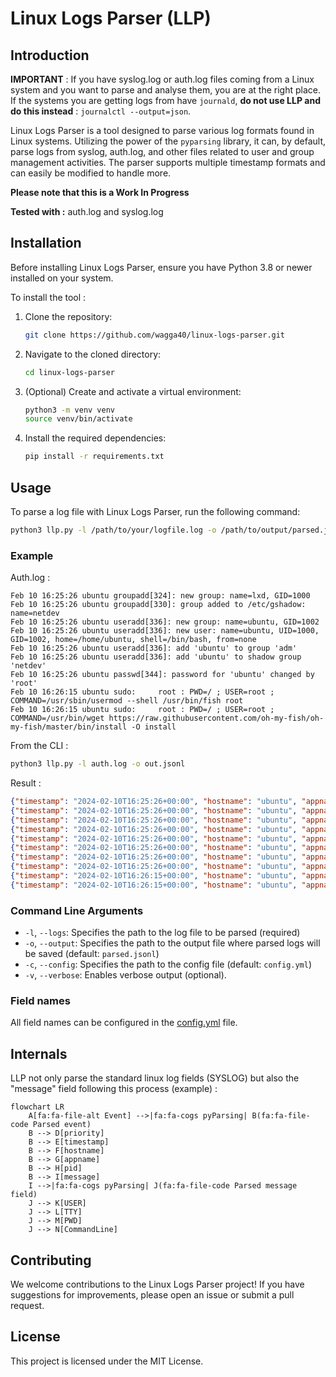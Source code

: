 # Linux Logs Parser (LLP)

## Introduction

**IMPORTANT** : If you have syslog.log or auth.log files coming from a Linux system and you want to parse and analyse them, you are at the right place. If the systems you are getting logs from have `journald`, **do not use LLP and do this instead** : `journalctl --output=json`.

Linux Logs Parser is a tool designed to parse various log formats found in Linux systems. Utilizing the power of the `pyparsing` library, it can, by default, parse logs from syslog, auth.log, and other files related to user and group management activities. The parser supports multiple timestamp formats and can easily be modified to handle more.

**Please note that this is a Work In Progress**

**Tested with :** auth.log and syslog.log

## Installation

Before installing Linux Logs Parser, ensure you have Python 3.8 or newer installed on your system. 

To install the tool :

1. Clone the repository:
   ```sh
   git clone https://github.com/wagga40/linux-logs-parser.git
   ```
2. Navigate to the cloned directory:
   ```sh
   cd linux-logs-parser
   ```
3. (Optional) Create and activate a virtual environment:
   ```sh
   python3 -m venv venv
   source venv/bin/activate
   ```
4. Install the required dependencies:
   ```sh
   pip install -r requirements.txt
   ```

## Usage

To parse a log file with Linux Logs Parser, run the following command:

```sh
python3 llp.py -l /path/to/your/logfile.log -o /path/to/output/parsed.jsonl
```

### Example 

Auth.log : 

```log
Feb 10 16:25:26 ubuntu groupadd[324]: new group: name=lxd, GID=1000
Feb 10 16:25:26 ubuntu groupadd[330]: group added to /etc/gshadow: name=netdev
Feb 10 16:25:26 ubuntu useradd[336]: new group: name=ubuntu, GID=1002
Feb 10 16:25:26 ubuntu useradd[336]: new user: name=ubuntu, UID=1000, GID=1002, home=/home/ubuntu, shell=/bin/bash, from=none
Feb 10 16:25:26 ubuntu useradd[336]: add 'ubuntu' to group 'adm'
Feb 10 16:25:26 ubuntu useradd[336]: add 'ubuntu' to shadow group 'netdev'
Feb 10 16:25:26 ubuntu passwd[344]: password for 'ubuntu' changed by 'root'
Feb 10 16:26:15 ubuntu sudo:     root : PWD=/ ; USER=root ; COMMAND=/usr/sbin/usermod --shell /usr/bin/fish root
Feb 10 16:26:15 ubuntu sudo:     root : PWD=/ ; USER=root ; COMMAND=/usr/bin/wget https://raw.githubusercontent.com/oh-my-fish/oh-my-fish/master/bin/install -O install
````

From the CLI : 

```sh
python3 llp.py -l auth.log -o out.jsonl
```

Result : 

```json
{"timestamp": "2024-02-10T16:25:26+00:00", "hostname": "ubuntu", "appname": "groupadd", "pid": "324", "message": "new group: name=lxd, GID=1000", "Action": "new group", "Group": "lxd", "GID": "1000"}
{"timestamp": "2024-02-10T16:25:26+00:00", "hostname": "ubuntu", "appname": "groupadd", "pid": "330", "message": "group added to /etc/group: name=netdev, GID=1001", "Action": "added", "List": "/etc/group", "Group": "netdev", "GID": "1001"}
{"timestamp": "2024-02-10T16:25:26+00:00", "hostname": "ubuntu", "appname": "groupadd", "pid": "330", "message": "group added to /etc/gshadow: name=netdev", "Action": "added", "List": "/etc/gshadow", "Group": "netdev"}
{"timestamp": "2024-02-10T16:25:26+00:00", "hostname": "ubuntu", "appname": "useradd", "pid": "336", "message": "new group: name=ubuntu, GID=1002", "Action": "new group", "Group": "ubuntu", "GID": "1002"}
{"timestamp": "2024-02-10T16:25:26+00:00", "hostname": "ubuntu", "appname": "useradd", "pid": "336", "message": "new user: name=ubuntu, UID=1000, GID=1002, home=/home/ubuntu, shell=/bin/bash, from=none", "Action": "new user", "Username": "ubuntu", "UID": "1000", "GID": "1002", "Home": "/home/ubuntu", "Shell": "/bin/bash", "From": "none"}
{"timestamp": "2024-02-10T16:25:26+00:00", "hostname": "ubuntu", "appname": "useradd", "pid": "336", "message": "add 'ubuntu' to group 'adm'", "Action": "add", "Username": "ubuntu", "Group": "adm"}
{"timestamp": "2024-02-10T16:25:26+00:00", "hostname": "ubuntu", "appname": "useradd", "pid": "336", "message": "add 'ubuntu' to shadow group 'netdev'", "Action": "add", "Username": "ubuntu", "Type": "shadow", "Group": "netdev"}
{"timestamp": "2024-02-10T16:25:26+00:00", "hostname": "ubuntu", "appname": "passwd", "pid": "344", "message": "password for 'ubuntu' changed by 'root'", "Username": "ubuntu", "Action": "changed", "By": "root"}
{"timestamp": "2024-02-10T16:26:15+00:00", "hostname": "ubuntu", "appname": "sudo", "pid": "", "message": "root : PWD=/ ; USER=root ; COMMAND=/usr/sbin/usermod --shell /usr/bin/fish root", "User": "root", "PWD": "/", "Username": "root", "CommandLine": "/usr/sbin/usermod --shell /usr/bin/fish root"}
{"timestamp": "2024-02-10T16:26:15+00:00", "hostname": "ubuntu", "appname": "sudo", "pid": "", "message": "root : PWD=/ ; USER=root ; COMMAND=/usr/bin/wget https://raw.githubusercontent.com/oh-my-fish/oh-my-fish/master/bin/install -O install", "User": "root", "PWD": "/", "Username": "root", "CommandLine": "/usr/bin/wget https://raw.githubusercontent.com/oh-my-fish/oh-my-fish/master/bin/install -O install"}
```

### Command Line Arguments
- `-l`, `--logs`: Specifies the path to the log file to be parsed (required)
- `-o`, `--output`: Specifies the path to the output file where parsed logs will be saved (default: `parsed.jsonl`)
- `-c`, `--config`: Specifies the path to the config file (default: `config.yml`)
- `-v`, `--verbose`: Enables verbose output (optional).

### Field names 

All field names can be configured in the [config.yml](config.yml) file.

## Internals

LLP not only parse the standard linux log fields (SYSLOG) but also the "message" field following this process (example) : 

```mermaid
flowchart LR
    A[fa:fa-file-alt Event] -->|fa:fa-cogs pyParsing| B(fa:fa-file-code Parsed event)
    B --> D[priority]
    B --> E[timestamp]
    B --> F[hostname]
    B --> G[appname]
    B --> H[pid]
    B --> I[message] 
    I -->|fa:fa-cogs pyParsing| J(fa:fa-file-code Parsed message field)
    J --> K[USER]
    J --> L[TTY]
    J --> M[PWD]
    J --> N[CommandLine]
```

## Contributing
We welcome contributions to the Linux Logs Parser project! If you have suggestions for improvements, please open an issue or submit a pull request.

## License
This project is licensed under the MIT License.
